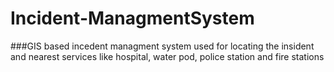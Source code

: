 # Incident-ManagmentSystem
###GIS based incedent managment system used for locating the insident and nearest services like hospital, water pod, police station and fire stations
